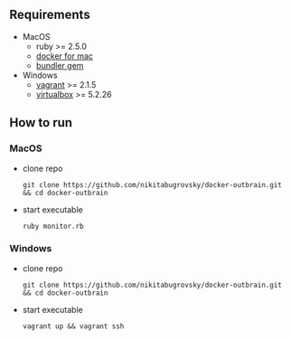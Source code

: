 Requirements
------------
* MacOS
  - ruby >= 2.5.0
  - [docker for mac](https://docs.docker.com/docker-for-mac/install/)
  - [bundler gem](https://bundler.io/)
* Windows
  - [vagrant](https://www.vagrantup.com/) >= 2.1.5
  - [virtualbox](https://www.virtualbox.org/wiki/Downloads) >= 5.2.26

How to run
-----------
### MacOS

  - clone repo
    ```
    git clone https://github.com/nikitabugrovsky/docker-outbrain.git  && cd docker-outbrain
    ```
  - start executable
    ```
    ruby monitor.rb
    ```

### Windows

  - clone repo
    ```
    git clone https://github.com/nikitabugrovsky/docker-outbrain.git  && cd docker-outbrain
    ```
  - start executable
    ```
    vagrant up && vagrant ssh
    ```

